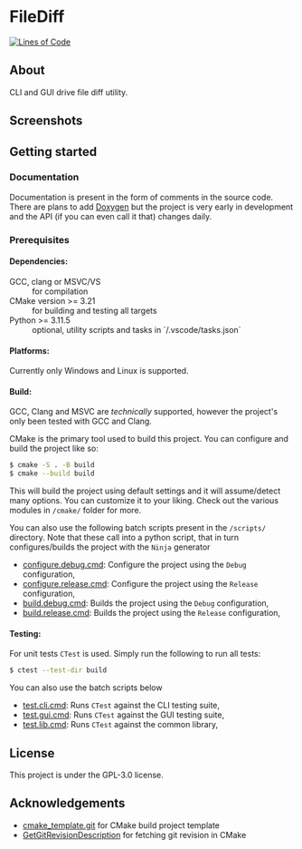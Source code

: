 # FileDiff

[![Lines of Code](https://tokei.rs/b1/github/ClayCore/fileDiff?category=code)](https://github.com/ClayCore/fileDiff)

## About
CLI and GUI drive file diff utility.

## Screenshots

<!-- TODO: Add screenshots -->

## Getting started

### Documentation

Documentation is present in the form of comments in the source code.
There are plans to add [Doxygen](https://www.doxygen.nl/index.html) but the project is very early in development and the API (if you can even call it that) changes daily.

### Prerequisites

#### Dependencies:

<dl>
  <dt>GCC, clang or MSVC/VS</dt>
  <dd>for compilation</dd>
  <dt>CMake version >= 3.21</dt>
  <dd>for building and testing all targets</dd>
  <dt>Python >= 3.11.5</dt>
  <dd>optional, utility scripts and tasks in `/.vscode/tasks.json`</dd>
</dl>

#### Platforms:
Currently only Windows and Linux is supported.

#### Build:
GCC, Clang and MSVC are *technically* supported, however the project's only been tested with GCC and Clang.

CMake is the primary tool used to build this project. You can configure and build the project like so:
```sh
$ cmake -S . -B build
$ cmake --build build
```
This will build the project using default settings and it will assume/detect many options. You can customize it to your liking. Check out the various modules in `/cmake/` folder for more.

You can also use the following batch scripts present in the `/scripts/` directory.
Note that these call into a python script, that in turn configures/builds the project with the `Ninja` generator
 - [configure.debug.cmd](/scripts/configure.debug.cmd): Configure the project using the `Debug` configuration,
 - [configure.release.cmd](/scripts/configure.release.cmd): Configure the project using the `Release` configuration,
 - [build.debug.cmd](/scripts/build.debug.cmd): Builds the project using the `Debug` configuration,
 - [build.release.cmd](/scripts/build.release.cmd): Builds the project using the `Release` configuration,

#### Testing:
For unit tests `CTest` is used. Simply run the following to run all tests:
```sh
$ ctest --test-dir build
```

You can also use the batch scripts below
 - [test.cli.cmd]('/scripts/test.cli.cmd'): Runs `CTest` against the CLI testing suite,
 - [test.gui.cmd]('/scripts/test.gui.cmd'): Runs `CTest` against the GUI testing suite,
 - [test.lib.cmd]('/scripts/test.lib.cmd'): Runs `CTest` against the common library,

## License

This project is under the GPL-3.0 license.

## Acknowledgements

 - [cmake_template.git](https://github.com/cpp-best-practices/cmake_template) for CMake build project template
 - [GetGitRevisionDescription](https://github.com/rpavlik/cmake-modules/tree/main) for fetching git revision in CMake
